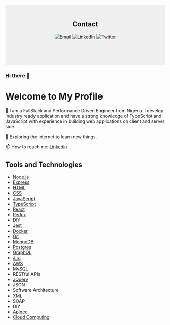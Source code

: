 <div align="center" style="padding: 20px; background-color: #f0f0f0; height: 150px;">

## Contact

[![Email](https://img.shields.io/badge/GMAIL-%40email-blue)](mailto:your-franklinnkweke@gmail.com)
[![LinkedIn](https://img.shields.io/badge/%20LINKEDIN%20-purple)](https://www.linkedin.com/in/franklin-nkweke/)
[![Twitter](https://img.shields.io/badge/-%40TwitterHandle-blue)](https://twitter.com/Franklin_Nkweke)

</div>


### Hi there 👋

# Welcome to My Profile

🔭 I am a FullStack and Performance Driven Engineer  from Nigeria. I develop industry ready application and have a strong knowledge of TypeScript and JavaScript with experience in building web applications on client and server side.

🌱 Exploring the internet to learn new things.

📫 How to reach me: [Linkedin](https://www.linkedin.com/in/franklin-nkweke/)


## Tools and Technologies

- [Node.js](https://github.com/nodejs)
- [Express](https://github.com/expressjs)
- [HTML](https://github.com/w3c/html)
- [CSS](https://github.com/w3c/css)
- [JavaScript](https://github.com/javascript)
- [TypeScript](https://github.com/microsoft/TypeScript)
- [React](https://github.com/facebook/react)
- [Redux](https://github.com/reduxjs/redux)
- DIY
- [Jest](https://github.com/facebook/jest)
- [Docker](https://github.com/docker)
- [Git](https://github.com/git/git)
- [MongoDB](https://github.com/mongodb/mongo)
- [Postgres](https://github.com/postgres/postgres)
- [GraphQL](https://github.com/graphql)
- [Jira](https://github.com/atlassian/jira-software)
- [AWS](https://github.com/aws)
- [MySQL](https://github.com/mysql)
- RESTful APIs
- [JQuery](https://github.com/jquery/jquery)
- JSON
- Software Architecture
- XML
- SOAP
- DIY
- [Apigee](https://github.com/apigee)
- [Cloud Computing](https://github.com/topics/cloud-computing)
